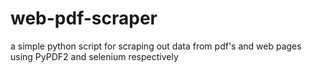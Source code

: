 # web-pdf-scraper
a simple python script for scraping out data from pdf's and web pages using PyPDF2 and selenium respectively
